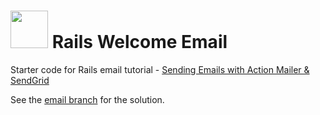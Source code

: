 # <img src="https://cloud.githubusercontent.com/assets/7833470/10899314/63829980-8188-11e5-8cdd-4ded5bcb6e36.png" height="60"> Rails Welcome Email

Starter code for Rails email tutorial - <a href="https://github.com/sf-wdi-24/modules/tree/master/how-tos/rails/sending-emails" target="_blank">Sending Emails with Action Mailer & SendGrid</a>

See the [email branch](https://github.com/sf-wdi-24/rails_welcome_email/tree/email) for the solution.